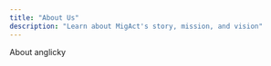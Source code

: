 ```yaml
---
title: "About Us"
description: "Learn about MigAct's story, mission, and vision"
---
```


About anglicky